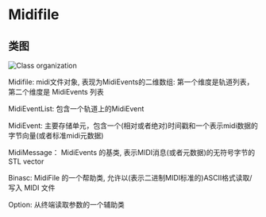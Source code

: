 Midifile
=======================================

类图
----
![Class organization](https://user-images.githubusercontent.com/3487289/39109564-493bca94-4682-11e8-87c4-991a931ca41b.png)

Midifile: midi文件对象, 表现为MidiEvents的二维数组: 第一个维度是轨道列表，第二个维度是 MidiEvents 列表

MidiEventList: 包含一个轨道上的MidiEvent

MidiEvent: 主要存储单元，包含一个(相对或者绝对)时间戳和一个表示midi数据的字节向量(或者标准midi元数据)

MidiMessage： MidiEvents 的基类, 表示MIDI消息(或者元数据)的无符号字节的 STL vector

Binasc: MidiFile 的一个帮助类, 允许以(表示二进制MIDI标准的)ASCII格式读取/写入 MIDI 文件

Option: 从终端读取参数的一个辅助类